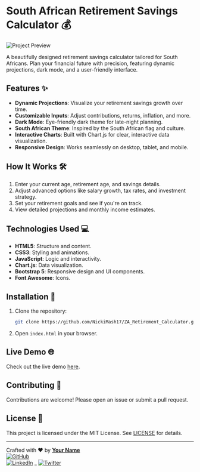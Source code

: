 # South African Retirement Savings Calculator 💰

![Project Preview](https://via.placeholder.com/800x400.png?text=Project+Preview) <!-- Add a screenshot or GIF of your project here -->

A beautifully designed retirement savings calculator tailored for South Africans. Plan your financial future with precision, featuring dynamic projections, dark mode, and a user-friendly interface.

## Features ✨
- **Dynamic Projections**: Visualize your retirement savings growth over time.
- **Customizable Inputs**: Adjust contributions, returns, inflation, and more.
- **Dark Mode**: Eye-friendly dark theme for late-night planning.
- **South African Theme**: Inspired by the South African flag and culture.
- **Interactive Charts**: Built with Chart.js for clear, interactive data visualization.
- **Responsive Design**: Works seamlessly on desktop, tablet, and mobile.

## How It Works 🛠️
1. Enter your current age, retirement age, and savings details.
2. Adjust advanced options like salary growth, tax rates, and investment strategy.
3. Set your retirement goals and see if you're on track.
4. View detailed projections and monthly income estimates.

## Technologies Used 💻
- **HTML5**: Structure and content.
- **CSS3**: Styling and animations.
- **JavaScript**: Logic and interactivity.
- **Chart.js**: Data visualization.
- **Bootstrap 5**: Responsive design and UI components.
- **Font Awesome**: Icons.

## Installation 🚀
1. Clone the repository:
   ```bash
   git clone https://github.com/NickiMash17/ZA_Retirement_Calculator.git
   ```
2. Open ```index.html``` in your browser.  

## Live Demo 🌐
Check out the live demo [here](https://za-retirement-calculator.vercel.app/).

## Contributing 🤝
Contributions are welcome! Please open an issue or submit a pull request.

## License 📜
This project is licensed under the MIT License. See [LICENSE](LICENSE) for details.

---

Crafted with ❤️ by **[Your Name](https://github.com/yourusername)**  
[![GitHub](https://img.shields.io/badge/GitHub-NickiMash17-blue?style=flat&logo=github)](https://github.com/NickiMash17)  
[![LinkedIn](https://img.shields.io/badge/LinkedIn-nicolette-mashaba-b094a5221/-blue?style=flat&logo=linkedin)](https://linkedin.com/in/nicolette-mashaba-b094a5221/)  _
[![Twitter](https://img.shields.io/badge/Twitter-m_neyi-blue?style=flat&logo=twitter)](https://twitter.com/m_neyi)